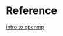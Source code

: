 # Reference

[intro to openmp](https://github-pages.ucl.ac.uk/research-computing-with-cpp/08openmp/02_intro_openmp.html)